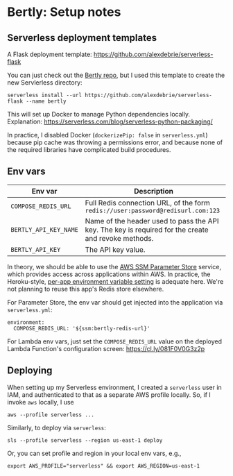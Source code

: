 # Bertly: Setup notes

## Serverless deployment templates

A Flask deployment template: https://github.com/alexdebrie/serverless-flask

You can just check out the [Bertly repo](https://github.com/DoSomething/bertly), but I used this template to create the new Servlerless directory:

`serverless install --url https://github.com/alexdebrie/serverless-flask --name bertly`

This will set up Docker to manage Python dependencies locally. Explanation: https://serverless.com/blog/serverless-python-packaging/

In practice, I disabled Docker (`dockerizePip: false` in `serverless.yml`) because pip cache was throwing a permissions error, and because none of the required libraries have complicated build procedures.

## Env vars

| Env var               | Description                                                                                         |
|-----------------------|-----------------------------------------------------------------------------------------------------|
| `COMPOSE_REDIS_URL`   | Full Redis connection URL, of the form `redis://user:password@redisurl.com:123`                     |
| `BERTLY_API_KEY_NAME` | Name of the header used to pass the API key. The key is required for the create and revoke methods. |
| `BERTLY_API_KEY`      | The API key value.                                                                                  |

In theory, we should be able to use the [AWS SSM Parameter Store](https://hackernoon.com/you-should-use-ssm-parameter-store-over-lambda-env-variables-5197fc6ea45b) service, which provides access across applications within AWS. In practice, the Heroku-style, [per-app environment variable setting](https://docs.aws.amazon.com/lambda/latest/dg/env_variables.html) is adequate here. We're not planning to reuse this app's Redis store elsewhere.

For Parameter Store, the env var should get injected into the application via `serverless.yml`:

```
environment:
  COMPOSE_REDIS_URL: '${ssm:bertly-redis-url}'
```

For Lambda env vars, just set the `COMPOSE_REDIS_URL` value on the deployed Lambda Function's configuration screen: https://cl.ly/081F0V0G3z2p

## Deploying

When setting up my Serverless environment, I created a `serverless` user in IAM, and authenticated to that as a separate AWS profile locally. So, if I invoke `aws` locally, I use

```
aws --profile serverless ...
```

Similarly, to deploy via `serverless`:

```
sls --profile serverless --region us-east-1 deploy
```

Or, you can set profile and region in your local env vars, e.g.,

```
export AWS_PROFILE="serverless" && export AWS_REGION=us-east-1
```
